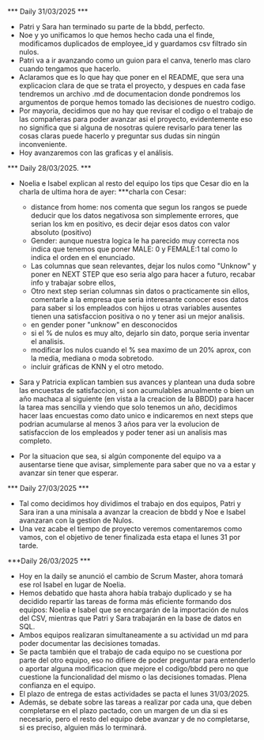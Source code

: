 *** Daily 31/03/2025 ***

- Patri y Sara han terminado su parte de la bbdd, perfecto.
- Noe y yo unificamos lo que hemos hecho cada una el finde, modificamos duplicados de employee_id y guardamos csv filtrado sin nulos.
- Patri va a ir avanzando como un guion para el canva, tenerlo mas claro cuando tengamos que hacerlo.
- Aclaramos que es lo que hay que poner en el README, que sera una explicacion clara de que se trata el proyecto, y despues en cada fase tendremos un archivo .md de documentacion donde pondremos los argumentos de porque hemos tomado las decisiones de nuestro codigo.
- Por mayoria, decidimos que no hay que revisar el codigo o el trabajo de las compañeras para poder avanzar asi el proyecto, evidentemente eso no significa que si alguna de nosotras quiere revisarlo para tener las cosas claras puede hacerlo y preguntar sus dudas sin ningún inconveniente.
- Hoy avanzaremos con las graficas y el análisis.

*** Daily 28/03/2025. ***
- Noelia e Isabel explican al resto del equipo los tips que Cesar dio en la charla de ultima hora de ayer:
    ***charla con Cesar:
    - distance from home: nos comenta que segun los rangos se puede deducir que los datos negativosa son simplemente errores, que serian los km en positivo, es decir dejar esos datos con valor absoluto (positivo)
    - Gender: aunque nuestra logica le ha parecido muy correcta nos indica que tenemos que poner MALE: 0 y FEMALE:1 tal como lo indica el orden en el enunciado.
    - Las columnas que sean relevantes, dejar los nulos como "Unknow" y poner en NEXT STEP que eso seria algo para hacer a futuro, recabar info y trabajar sobre ellos,
    - Otro next step serian columnas sin datos o practicamente sin ellos, comentarle a la empresa que seria interesante conocer esos datos para saber si los empleados con hijos u otras variables ausentes tienen una satisfaccion positiva o no y tener asi un mejor analisis.
    - en gender poner "unknow" en desconocidos
    - si el % de nulos es muy alto, dejarlo sin dato, porque seria inventar el analisis.
    - modificar los nulos cuando el % sea maximo de un 20% aprox, con la media, mediana o moda sobretodo.
    - incluir gráficas de KNN y el otro metodo.

- Sara y Patricia explican tambien sus avances y plantean una duda sobre las encuestas de satisfaccion, si son acumulables anualmente o bien un año machaca al siguiente (en vista a la creacion de la BBDD) para hacer la tarea mas sencilla y viendo que solo tenemos un año, decidimos hacer laas encuestas como dato unico e indicaremos en next steps que podrian acumularse al menos 3 años para ver la evolucion de satisfaccion de los empleados y poder tener asi un analisis mas completo.

- Por la situacion que sea, si algún componente del equipo va a ausentarse tiene que avisar, simplemente para saber que no va a estar y avanzar sin tener que esperar.

*** Daily 27/03/2025 ***
- Tal como decidimos hoy dividimos el trabajo en dos equipos, Patri y Sara iran a una minisala a avanzar la creacion de bbdd y Noe e Isabel avanzaran con la gestion de Nulos.
- Una vez acabe el tiempo de proyecto veremos comentaremos como vamos, con el objetivo de tener finalizada esta etapa el lunes 31 por tarde.


***Daily 26/03/2025 ***

- Hoy en la daily se anunció el cambio de Scrum Master, ahora tomará ese rol Isabel en lugar de Noelia. 
- Hemos debatido que hasta ahora había trabajo duplicado y se ha decidido repartir las tareas de forma más eficiente formando dos equipos: Noelia e Isabel que se encargarán de la importación de nulos del CSV, mientras que Patri y Sara trabajarán en la base de datos en SQL. 
- Ambos equipos realizaran simultaneamente a su actividad un md para poder documentar las decisiones tomadas.
- Se pacta también que el trabajo de cada equipo no se cuestiona por parte del otro equipo, eso no difiere de poder preguntar para entenderlo o aportar alguna modificacion que mejore el codigo/bbdd pero no que cuestione la funcionalidad del mismo o las decisiones tomadas. Plena confianza en el equipo.
- El plazo de entrega de estas actividades se pacta el lunes 31/03/2025.
- Además, se debate sobre las tareas a realizar por cada una, que deben completarse en el plazo pactado, con un margen de un dia si es necesario, pero el resto del equipo debe avanzar y de no completarse, si es preciso, alguien más lo terminará. 

